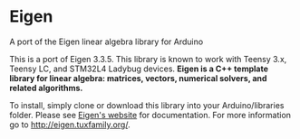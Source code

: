 # Eigen
A port of the Eigen linear algebra library for Arduino

This is a port of Eigen 3.3.5. This library is known to work with Teensy 3.x, Teensy LC, and STM32L4 Ladybug devices.
**Eigen is a C++ template library for linear algebra: matrices, vectors, numerical solvers, and related algorithms.**

To install, simply clone or download this library into your Arduino/libraries folder. Please see [Eigen's website](https://eigen.tuxfamily.org/dox/index.html) for documentation.
For more information go to http://eigen.tuxfamily.org/.
